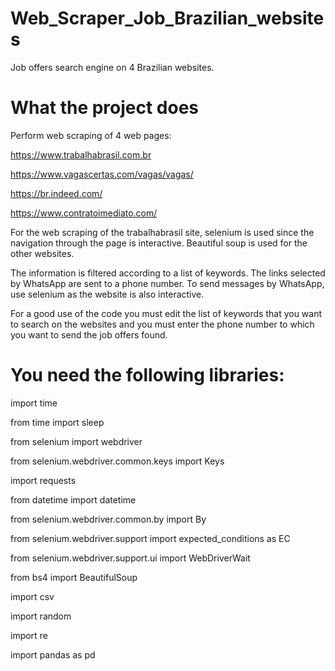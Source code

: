 # Web_Scraper_Job_Brazilian_websites
Job offers search engine on 4 Brazilian websites.

# What the project does
Perform web scraping of 4 web pages:

https://www.trabalhabrasil.com.br

https://www.vagascertas.com/vagas/vagas/

https://br.indeed.com/

https://www.contratoimediato.com/

For the web scraping of the trabalhabrasil site, selenium is used since the navigation through the page is interactive. Beautiful soup is used for the other websites.

The information is filtered according to a list of keywords.
The links selected by WhatsApp are sent to a phone number. To send messages by WhatsApp,
use selenium as the website is also interactive.

For a good use of the code you must edit the list of keywords that you want to search on the websites and you must enter the phone number to which you want to send the job offers found.

# You need the following libraries:

import time

from time import sleep

from selenium import webdriver

from selenium.webdriver.common.keys import Keys

import requests

from datetime import datetime

from selenium.webdriver.common.by import By

from selenium.webdriver.support import expected_conditions as EC

from selenium.webdriver.support.ui import WebDriverWait

from bs4 import BeautifulSoup

import csv

import random

import re

import pandas as pd
